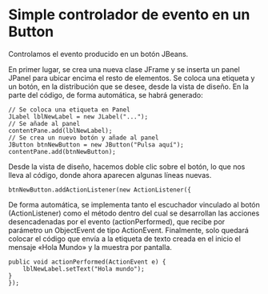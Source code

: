 # Simple controlador de evento en un Button

Controlamos el evento producido en un botón JBeans.

En primer lugar, se crea una nueva clase JFrame y se inserta un panel JPanel para ubicar encima el resto de elementos. 
Se coloca una etiqueta y un botón, en la distribución que se desee, desde la vista de diseño. En la parte del código, de forma automática, se habrá generado:

~~~
// Se coloca una etiqueta en Panel
JLabel lblNewLabel = new JLabel("...");
// Se añade al panel
contentPane.add(lblNewLabel);
// Se crea un nuevo botón y añade al panel
JButton btnNewButton = new JButton("Pulsa aquí");
contentPane.add(btnNewButton);
~~~
Desde la vista de diseño, hacemos doble clic sobre el botón, lo que nos lleva al código, donde ahora aparecen algunas líneas nuevas. 

~~~
btnNewButton.addActionListener(new ActionListener({
~~~

De forma automática, se implementa tanto el escuchador vinculado al botón (ActionListener) como el método dentro del cual se desarrollan las acciones desencadenadas por el evento (actionPerformed), que recibe por parámetro un ObjectEvent de tipo ActionEvent. 
Finalmente, solo quedará colocar el código que envía a la etiqueta de texto creada en el inicio el mensaje «Hola Mundo» y la muestra por pantalla. 

~~~
public void actionPerformed(ActionEvent e) {
	lblNewLabel.setText("Hola mundo");
}
});
~~~